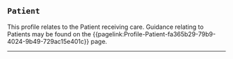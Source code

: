 ## `Patient`

This profile relates to the Patient receiving care. Guidance relating to Patients may be found on the {{pagelink:Profile-Patient-fa365b29-79b9-4024-9b49-729ac15e401c}}  page.

---